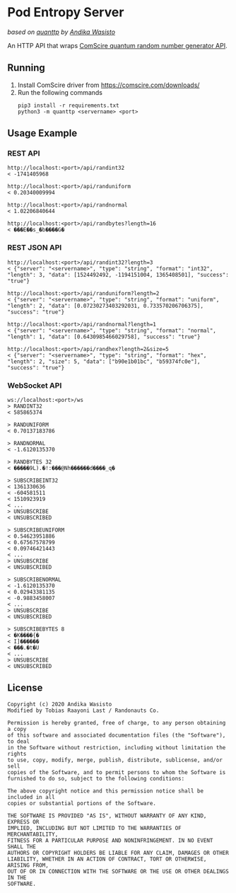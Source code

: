 Pod Entropy Server
==================

_based on [quanttp](https://github.com/awasisto/quanttp) by [Andika Wasisto](https://www.wasisto.com/)_

An HTTP API that wraps [ComScire quantum random number generator API](https://comscire.com/downloads/qwqngdoc/).

Running
-------

1. Install ComScire driver from https://comscire.com/downloads/
2. Run the following commands
   ```
   pip3 install -r requirements.txt
   python3 -m quanttp <servername> <port>
   ```

Usage Example
-------------

### REST API

	http://localhost:<port>/api/randint32
	< -1741405968

	http://localhost:<port>/api/randuniform
	< 0.20340009994

	http://localhost:<port>/api/randnormal
	< 1.02206840644

	http://localhost:<port>/api/randbytes?length=16
	< ���E��s_�b����G�

### REST JSON API

	http://localhost:<port>/api/randint32?length=3
	< {"server": "<servername>", "type": "string", "format": "int32", "length": 3, "data": [1524492492, -1194151004, 1365408501], "success": "true"}

	http://localhost:<port>/api/randuniform?length=2
	< {"server": "<servername>", "type": "string", "format": "uniform", "length": 2, "data": [0.07230273403292031, 0.733570206706375], "success": "true"}

	http://localhost:<port>/api/randnormal?length=1
	< {"server": "<servername>", "type": "string", "format": "normal", "length": 1, "data": [0.6430985466029758], "success": "true"}

	http://localhost:<port>/api/randhex?length=2&size=5
	< {"server": "<servername>", "type": "string", "format": "hex", "length": 2, "size": 5, "data": ["b90e1b01bc", "b59374fc0e"], "success": "true"}

### WebSocket API
	
	ws://localhost:<port>/ws
	> RANDINT32
	< 585865374

	> RANDUNIFORM
	< 0.70137183786

	> RANDNORMAL
	< -1.6120135370

	> RANDBYTES 32
	< �����9L).�!:���@Nh������d����_q�

	> SUBSCRIBEINT32
	< 1361330636
	< -604581511
	< 1510923919
	< ...
	> UNSUBSCRIBE
	< UNSUBSCRIBED

	> SUBSCRIBEUNIFORM
	< 0.54623951886
	< 0.67567578799
	< 0.09746421443
	< ...
	> UNSUBSCRIBE
	< UNSUBSCRIBED

	> SUBSCRIBENORMAL
	< -1.6120135370
	< 0.02943381135
	< -0.9883458007
	< ...
	> UNSUBSCRIBE
	< UNSUBSCRIBED

	> SUBSCRIBEBYTES 8
	< �K����{�
	< I]������
	< ���.�t�U
	< ...
	> UNSUBSCRIBE
	< UNSUBSCRIBED

License
-------

    Copyright (c) 2020 Andika Wasisto
	Modified by Tobias Raayoni Last / Randonauts Co.

    Permission is hereby granted, free of charge, to any person obtaining a copy
    of this software and associated documentation files (the "Software"), to deal
    in the Software without restriction, including without limitation the rights
    to use, copy, modify, merge, publish, distribute, sublicense, and/or sell
    copies of the Software, and to permit persons to whom the Software is
    furnished to do so, subject to the following conditions:

    The above copyright notice and this permission notice shall be included in all
    copies or substantial portions of the Software.

    THE SOFTWARE IS PROVIDED "AS IS", WITHOUT WARRANTY OF ANY KIND, EXPRESS OR
    IMPLIED, INCLUDING BUT NOT LIMITED TO THE WARRANTIES OF MERCHANTABILITY,
    FITNESS FOR A PARTICULAR PURPOSE AND NONINFRINGEMENT. IN NO EVENT SHALL THE
    AUTHORS OR COPYRIGHT HOLDERS BE LIABLE FOR ANY CLAIM, DAMAGES OR OTHER
    LIABILITY, WHETHER IN AN ACTION OF CONTRACT, TORT OR OTHERWISE, ARISING FROM,
    OUT OF OR IN CONNECTION WITH THE SOFTWARE OR THE USE OR OTHER DEALINGS IN THE
    SOFTWARE.